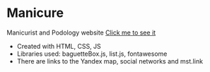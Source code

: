 # Manicure
Manicurist and Podology website
[Click me to see it](https://mariazakharova0805.github.io/Manicure/)


- Created with HTML, CSS, JS
- Libraries used: baguetteBox.js, list.js, fontawesome
- There are links to the Yandex map, social networks and mst.link
